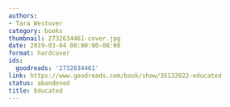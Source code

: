 ```yaml
---
authors:
- Tara Westover
category: books
thumbnail: 2732634461-cover.jpg
date: 2019-03-04 00:00:00-08:00
format: hardcover
ids:
  goodreads: '2732634461'
link: https://www.goodreads.com/book/show/35133922-educated
status: abandoned
title: Educated
---
```

